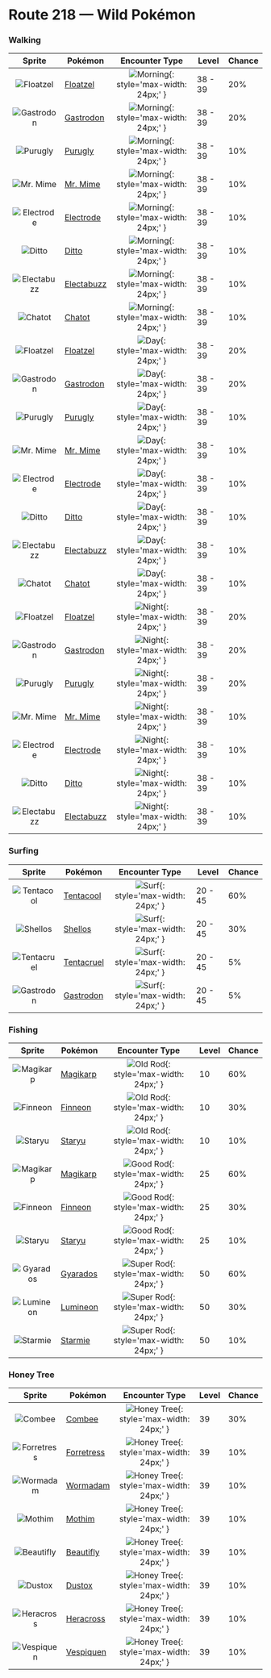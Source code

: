 # Route 218 — Wild Pokémon

### Walking

| Sprite | Pokémon | Encounter Type | Level | Chance |
|:------:|---------|:--------------:|-------|--------|
| ![Floatzel](../../assets/sprites/floatzel/front.gif "Floatzel") | [Floatzel](../../pokemon/floatzel.md/) | ![Morning](../../assets/encounter_types/morning.png "Morning"){: style='max-width: 24px;' } | 38 - 39 | 20% |
| ![Gastrodon](../../assets/sprites/gastrodon/front.gif "Gastrodon") | [Gastrodon](../../pokemon/gastrodon.md/) | ![Morning](../../assets/encounter_types/morning.png "Morning"){: style='max-width: 24px;' } | 38 - 39 | 20% |
| ![Purugly](../../assets/sprites/purugly/front.gif "Purugly") | [Purugly](../../pokemon/purugly.md/) | ![Morning](../../assets/encounter_types/morning.png "Morning"){: style='max-width: 24px;' } | 38 - 39 | 10% |
| ![Mr. Mime](../../assets/sprites/mr-mime/front.gif "Mr. Mime") | [Mr. Mime](../../pokemon/mr-mime.md/) | ![Morning](../../assets/encounter_types/morning.png "Morning"){: style='max-width: 24px;' } | 38 - 39 | 10% |
| ![Electrode](../../assets/sprites/electrode/front.gif "Electrode") | [Electrode](../../pokemon/electrode.md/) | ![Morning](../../assets/encounter_types/morning.png "Morning"){: style='max-width: 24px;' } | 38 - 39 | 10% |
| ![Ditto](../../assets/sprites/ditto/front.gif "Ditto") | [Ditto](../../pokemon/ditto.md/) | ![Morning](../../assets/encounter_types/morning.png "Morning"){: style='max-width: 24px;' } | 38 - 39 | 10% |
| ![Electabuzz](../../assets/sprites/electabuzz/front.gif "Electabuzz") | [Electabuzz](../../pokemon/electabuzz.md/) | ![Morning](../../assets/encounter_types/morning.png "Morning"){: style='max-width: 24px;' } | 38 - 39 | 10% |
| ![Chatot](../../assets/sprites/chatot/front.gif "Chatot") | [Chatot](../../pokemon/chatot.md/) | ![Morning](../../assets/encounter_types/morning.png "Morning"){: style='max-width: 24px;' } | 38 - 39 | 10% |
| ![Floatzel](../../assets/sprites/floatzel/front.gif "Floatzel") | [Floatzel](../../pokemon/floatzel.md/) | ![Day](../../assets/encounter_types/day.png "Day"){: style='max-width: 24px;' } | 38 - 39 | 20% |
| ![Gastrodon](../../assets/sprites/gastrodon/front.gif "Gastrodon") | [Gastrodon](../../pokemon/gastrodon.md/) | ![Day](../../assets/encounter_types/day.png "Day"){: style='max-width: 24px;' } | 38 - 39 | 20% |
| ![Purugly](../../assets/sprites/purugly/front.gif "Purugly") | [Purugly](../../pokemon/purugly.md/) | ![Day](../../assets/encounter_types/day.png "Day"){: style='max-width: 24px;' } | 38 - 39 | 10% |
| ![Mr. Mime](../../assets/sprites/mr-mime/front.gif "Mr. Mime") | [Mr. Mime](../../pokemon/mr-mime.md/) | ![Day](../../assets/encounter_types/day.png "Day"){: style='max-width: 24px;' } | 38 - 39 | 10% |
| ![Electrode](../../assets/sprites/electrode/front.gif "Electrode") | [Electrode](../../pokemon/electrode.md/) | ![Day](../../assets/encounter_types/day.png "Day"){: style='max-width: 24px;' } | 38 - 39 | 10% |
| ![Ditto](../../assets/sprites/ditto/front.gif "Ditto") | [Ditto](../../pokemon/ditto.md/) | ![Day](../../assets/encounter_types/day.png "Day"){: style='max-width: 24px;' } | 38 - 39 | 10% |
| ![Electabuzz](../../assets/sprites/electabuzz/front.gif "Electabuzz") | [Electabuzz](../../pokemon/electabuzz.md/) | ![Day](../../assets/encounter_types/day.png "Day"){: style='max-width: 24px;' } | 38 - 39 | 10% |
| ![Chatot](../../assets/sprites/chatot/front.gif "Chatot") | [Chatot](../../pokemon/chatot.md/) | ![Day](../../assets/encounter_types/day.png "Day"){: style='max-width: 24px;' } | 38 - 39 | 10% |
| ![Floatzel](../../assets/sprites/floatzel/front.gif "Floatzel") | [Floatzel](../../pokemon/floatzel.md/) | ![Night](../../assets/encounter_types/night.png "Night"){: style='max-width: 24px;' } | 38 - 39 | 20% |
| ![Gastrodon](../../assets/sprites/gastrodon/front.gif "Gastrodon") | [Gastrodon](../../pokemon/gastrodon.md/) | ![Night](../../assets/encounter_types/night.png "Night"){: style='max-width: 24px;' } | 38 - 39 | 20% |
| ![Purugly](../../assets/sprites/purugly/front.gif "Purugly") | [Purugly](../../pokemon/purugly.md/) | ![Night](../../assets/encounter_types/night.png "Night"){: style='max-width: 24px;' } | 38 - 39 | 20% |
| ![Mr. Mime](../../assets/sprites/mr-mime/front.gif "Mr. Mime") | [Mr. Mime](../../pokemon/mr-mime.md/) | ![Night](../../assets/encounter_types/night.png "Night"){: style='max-width: 24px;' } | 38 - 39 | 10% |
| ![Electrode](../../assets/sprites/electrode/front.gif "Electrode") | [Electrode](../../pokemon/electrode.md/) | ![Night](../../assets/encounter_types/night.png "Night"){: style='max-width: 24px;' } | 38 - 39 | 10% |
| ![Ditto](../../assets/sprites/ditto/front.gif "Ditto") | [Ditto](../../pokemon/ditto.md/) | ![Night](../../assets/encounter_types/night.png "Night"){: style='max-width: 24px;' } | 38 - 39 | 10% |
| ![Electabuzz](../../assets/sprites/electabuzz/front.gif "Electabuzz") | [Electabuzz](../../pokemon/electabuzz.md/) | ![Night](../../assets/encounter_types/night.png "Night"){: style='max-width: 24px;' } | 38 - 39 | 10% |

### Surfing

| Sprite | Pokémon | Encounter Type | Level | Chance |
|:------:|---------|:--------------:|-------|--------|
| ![Tentacool](../../assets/sprites/tentacool/front.gif "Tentacool") | [Tentacool](../../pokemon/tentacool.md/) | ![Surf](../../assets/encounter_types/surf.png "Surf"){: style='max-width: 24px;' } | 20 - 45 | 60% |
| ![Shellos](../../assets/sprites/shellos/front.gif "Shellos") | [Shellos](../../pokemon/shellos.md/) | ![Surf](../../assets/encounter_types/surf.png "Surf"){: style='max-width: 24px;' } | 20 - 45 | 30% |
| ![Tentacruel](../../assets/sprites/tentacruel/front.gif "Tentacruel") | [Tentacruel](../../pokemon/tentacruel.md/) | ![Surf](../../assets/encounter_types/surf.png "Surf"){: style='max-width: 24px;' } | 20 - 45 | 5% |
| ![Gastrodon](../../assets/sprites/gastrodon/front.gif "Gastrodon") | [Gastrodon](../../pokemon/gastrodon.md/) | ![Surf](../../assets/encounter_types/surf.png "Surf"){: style='max-width: 24px;' } | 20 - 45 | 5% |

### Fishing

| Sprite | Pokémon | Encounter Type | Level | Chance |
|:------:|---------|:--------------:|-------|--------|
| ![Magikarp](../../assets/sprites/magikarp/front.gif "Magikarp") | [Magikarp](../../pokemon/magikarp.md/) | ![Old Rod](../../assets/encounter_types/old_rod.png "Old Rod"){: style='max-width: 24px;' } | 10 | 60% |
| ![Finneon](../../assets/sprites/finneon/front.gif "Finneon") | [Finneon](../../pokemon/finneon.md/) | ![Old Rod](../../assets/encounter_types/old_rod.png "Old Rod"){: style='max-width: 24px;' } | 10 | 30% |
| ![Staryu](../../assets/sprites/staryu/front.gif "Staryu") | [Staryu](../../pokemon/staryu.md/) | ![Old Rod](../../assets/encounter_types/old_rod.png "Old Rod"){: style='max-width: 24px;' } | 10 | 10% |
| ![Magikarp](../../assets/sprites/magikarp/front.gif "Magikarp") | [Magikarp](../../pokemon/magikarp.md/) | ![Good Rod](../../assets/encounter_types/good_rod.png "Good Rod"){: style='max-width: 24px;' } | 25 | 60% |
| ![Finneon](../../assets/sprites/finneon/front.gif "Finneon") | [Finneon](../../pokemon/finneon.md/) | ![Good Rod](../../assets/encounter_types/good_rod.png "Good Rod"){: style='max-width: 24px;' } | 25 | 30% |
| ![Staryu](../../assets/sprites/staryu/front.gif "Staryu") | [Staryu](../../pokemon/staryu.md/) | ![Good Rod](../../assets/encounter_types/good_rod.png "Good Rod"){: style='max-width: 24px;' } | 25 | 10% |
| ![Gyarados](../../assets/sprites/gyarados/front.gif "Gyarados") | [Gyarados](../../pokemon/gyarados.md/) | ![Super Rod](../../assets/encounter_types/super_rod.png "Super Rod"){: style='max-width: 24px;' } | 50 | 60% |
| ![Lumineon](../../assets/sprites/lumineon/front.gif "Lumineon") | [Lumineon](../../pokemon/lumineon.md/) | ![Super Rod](../../assets/encounter_types/super_rod.png "Super Rod"){: style='max-width: 24px;' } | 50 | 30% |
| ![Starmie](../../assets/sprites/starmie/front.gif "Starmie") | [Starmie](../../pokemon/starmie.md/) | ![Super Rod](../../assets/encounter_types/super_rod.png "Super Rod"){: style='max-width: 24px;' } | 50 | 10% |

### Honey Tree

| Sprite | Pokémon | Encounter Type | Level | Chance |
|:------:|---------|:--------------:|-------|--------|
| ![Combee](../../assets/sprites/combee/front.gif "Combee") | [Combee](../../pokemon/combee.md/) | ![Honey Tree](../../assets/encounter_types/honey_tree.png "Honey Tree"){: style='max-width: 24px;' } | 39 | 30% |
| ![Forretress](../../assets/sprites/forretress/front.gif "Forretress") | [Forretress](../../pokemon/forretress.md/) | ![Honey Tree](../../assets/encounter_types/honey_tree.png "Honey Tree"){: style='max-width: 24px;' } | 39 | 10% |
| ![Wormadam](../../assets/sprites/wormadam-plant/front.gif "Wormadam") | [Wormadam](../../pokemon/wormadam-plant.md/) | ![Honey Tree](../../assets/encounter_types/honey_tree.png "Honey Tree"){: style='max-width: 24px;' } | 39 | 10% |
| ![Mothim](../../assets/sprites/mothim/front.gif "Mothim") | [Mothim](../../pokemon/mothim.md/) | ![Honey Tree](../../assets/encounter_types/honey_tree.png "Honey Tree"){: style='max-width: 24px;' } | 39 | 10% |
| ![Beautifly](../../assets/sprites/beautifly/front.gif "Beautifly") | [Beautifly](../../pokemon/beautifly.md/) | ![Honey Tree](../../assets/encounter_types/honey_tree.png "Honey Tree"){: style='max-width: 24px;' } | 39 | 10% |
| ![Dustox](../../assets/sprites/dustox/front.gif "Dustox") | [Dustox](../../pokemon/dustox.md/) | ![Honey Tree](../../assets/encounter_types/honey_tree.png "Honey Tree"){: style='max-width: 24px;' } | 39 | 10% |
| ![Heracross](../../assets/sprites/heracross/front.gif "Heracross") | [Heracross](../../pokemon/heracross.md/) | ![Honey Tree](../../assets/encounter_types/honey_tree.png "Honey Tree"){: style='max-width: 24px;' } | 39 | 10% |
| ![Vespiquen](../../assets/sprites/vespiquen/front.gif "Vespiquen") | [Vespiquen](../../pokemon/vespiquen.md/) | ![Honey Tree](../../assets/encounter_types/honey_tree.png "Honey Tree"){: style='max-width: 24px;' } | 39 | 10% |

